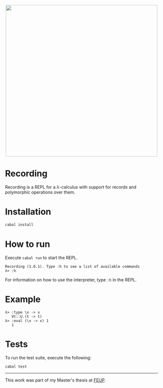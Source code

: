 <div align=center>
   <img src="logo.png" width=500>
</div>

# Recording

Recording is a REPL for a $\lambda$-calculus with support for records and polymorphic operations over them.

# Installation

```sh
cabal install
```

# How to run

Execute `cabal run` to start the REPL.

```
Recording (1.0.1). Type :h to see a list of available commands
λ> :h
```

For information on how to use the interpreter, type `:h` in the REPL.


# Example

```
λ> :type \x -> x
   ∀t::U.(t -> t) 
λ> :eval (\x -> x) 1
   1
```

# Tests

To run the test suite, execute the following:

```
cabal test
```

--- 

This work was part of my Master's thesis at [FEUP](https://sigarra.up.pt/feup/en/). 
